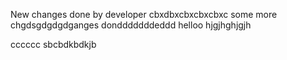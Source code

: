 New changes done by developer
cbxdbxcbxcbxcbxc
some more chgdsgdgdgdganges dondddddddeddd
helloo   hjgjhghjgjh

cccccc sbcbdkbdkjb

